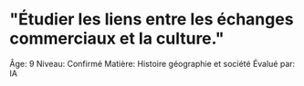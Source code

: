 # "Étudier les liens entre les échanges commerciaux et la culture."

Âge: 9
Niveau: Confirmé
Matière: Histoire géographie et société
Évalué par: IA